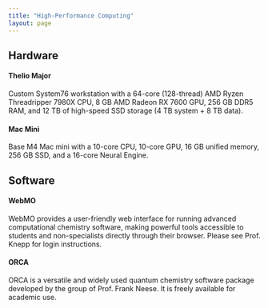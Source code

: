 ```yaml
---
title: "High-Performance Computing"
layout: page
---
```

## Hardware

#### Thelio Major
Custom System76 workstation with a 64-core (128-thread) AMD Ryzen Threadripper 7980X CPU, 8 GB AMD Radeon RX 7600 GPU, 256 GB DDR5 RAM, and 12 TB of high-speed SSD storage (4 TB system + 8 TB data).

#### Mac Mini
Base M4 Mac mini with a 10-core CPU, 10-core GPU, 16 GB unified memory, 256 GB SSD, and a 16-core Neural Engine.

## Software

#### WebMO
WebMO provides a user-friendly web interface for running advanced computational chemistry software, making powerful tools accessible to students and non-specialists directly through their browser. Please see Prof. Knepp for login instructions.

#### ORCA
ORCA is a versatile and widely used quantum chemistry software package developed by the group of Prof. Frank Neese. It is freely available for academic use.
